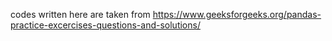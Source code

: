 codes written here are taken from https://www.geeksforgeeks.org/pandas-practice-excercises-questions-and-solutions/
